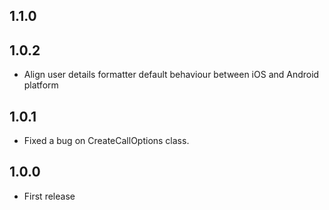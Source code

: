 ## 1.1.0



## 1.0.2

- Align user details formatter default behaviour between iOS and Android platform 

## 1.0.1

- Fixed a bug on CreateCallOptions class.

## 1.0.0

- First release
